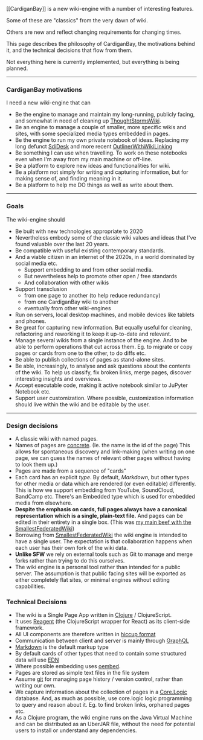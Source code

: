 [[CardiganBay]] is a new wiki-engine with a number of interesting features.

Some of these are "classics" from the very dawn of wiki.

Others are new and reflect changing requirements for changing times.

This page describes the philosophy of CardiganBay, the motivations behind it, and the technical decisions that flow from them.

Not everything here is currently implemented, but everything is being planned.

----

### CardiganBay motivations


I need a new wiki-engine that can 
* Be the engine to manage and maintain my long-running, publicly facing, and somewhat in need of cleaning up [ThoughtStormsWiki](http://thoughtstorms.info/view/ThoughtStorms).
* Be an engine to manage a couple of smaller, more specific wikis and sites, with some specialized media types embedded in pages. 
* Be the engine to run my own private notebook of ideas. Replacing my long defunct [SdiDesk](http://thoughtstorms.info/view/SdiDesk) and more recent [OutlinerWithWikiLinking](http://thoughtstorms.info/view/OutlinerWithWikiLinking)
* Be something I can use when travelling. To work on these notebooks even when I'm away from my main machine or off-line.
* Be a platform to explore new ideas and functionalities for wiki.
* Be a platform not simply for writing and capturing information, but for making sense of, and finding meaning in it.
* Be a platform to help me DO things as well as write about them.
 
----

### Goals

The wiki-engine should

* Be built with new technologies appropriate to 2020
* Nevertheless embody some of the classic wiki values and ideas that I've found valuable over the last 20 years.
* Be compatible with useful existing contemporary standards. 
* And a viable citizen in an internet of the 2020s, in a world dominated by social media etc.
  * Support embedding to and from other social media.
  * But nevertheless help to promote other open / free standards
  * And collaboration with other wikis
* Support transclusion
  * from one page to another (to help reduce redundancy)
  * from one CardiganBay wiki to another
  * eventually from other wiki-engines 
* Run on servers, local desktop machines, and mobile devices like tablets and phones. 
* Be great for capturing new information. But equally useful for cleaning, refactoring and reworking it to keep it up-to-date and relevant. 
* Manage several wikis from a single instance of the engine. And to be able to perform operations that cut across them. Eg. to migrate or copy pages or cards from one to the other, to do diffs etc.
* Be able to publish collections of pages as stand-alone sites.
* Be able, increasingly, to analyse and ask questions about the contents of the wiki. To help us classify, fix broken links, merge pages, discover interesting insights and overviews.
* Accept executable code, making it active notebook similar to JuPyter Notebook etc.
* Support user customization. Where possible, customization information should live within the wiki and be editable by the user.

----

### Design decisions

* A classic wiki with named pages.
* Names of pages are [concrete](http://thoughtstorms.info/view/ConcretePageNames). (Ie. the name is the id of the page) This allows for spontaneous discovery and link-making (when writing on one page, we can guess the names of relevant other pages without having to look them up.)
* Pages are made from a sequence of "cards"
* Each card has an explicit *type*. By default, *Markdown*, but other types for other media or data which are rendered (or even editable) differently. This is how we support embedding from YouTube, SoundCloud, BandCamp etc. There's an Embedded type which is used for embedded media from elsewhere.
* **Despite the emphasis on cards, full pages always have a canonical representation which is a single, plain-text file.** And pages can be edited in their entirety in a single box. (This was [my main beef with the SmallestFederatedWiki](http://thoughtstorms.info/view/LeavingTheSFW))
* Borrowing from [SmallestFederatedWiki](http://fed.wiki.org/view/welcome-visitors) the wiki engine is intended to have a single user. The expectation is that collaboration happens when each user has their own fork of the wiki data. 
* **Unlike SFW** we rely on external tools such as Git to manage and merge forks rather than trying to do this ourselves.
* The wiki engine is a personal tool rather than intended for a public server. The assumption is that public facing sites will be exported as either completely flat sites, or minimal engines without editing capabilities.



### Technical Decisions

* The wiki is a Single Page App written in [Clojure](https://clojure.org/) / ClojureScript. 
* It uses [Reagent](https://reagent-project.github.io/) (the ClojureScript wrapper for React) as its client-side framework.
* All UI components are therefore written in [hiccup format](https://github.com/weavejester/hiccup)
* Communication between client and server is mainly through [GraphQL](https://graphql.org/)
* [Markdown](https://daringfireball.net/projects/markdown/) is the default markup type
* By default cards of other types that need to contain some structured data will use [EDN](https://github.com/edn-format/edn)
* Where possible embedding uses [oembed](https://oembed.com/).
* Pages are stored as simple text files in the file system
* Assume [git](https://git-scm.com/) for managing page history / version control, rather than writing our own.
* We capture information about the collection of pages in a [Core.Logic](https://github.com/clojure/core.logic) database. And, as much as possible, use core.logic logic programming to query and reason about it. Eg. to find broken links, orphaned pages etc.
* As a Clojure program, the wiki engine runs on the Java Virtual Machine and can be distributed as an UberJAR file, without the need for potential users to install or understand any dependencies.
